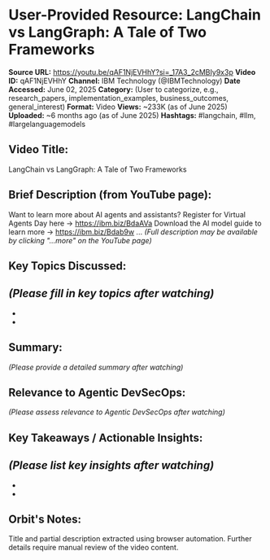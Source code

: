 # User-Provided Resource: LangChain vs LangGraph: A Tale of Two Frameworks

**Source URL:** https://youtu.be/qAF1NjEVHhY?si=_17A3_2cMBIy9x3p
**Video ID:** qAF1NjEVHhY
**Channel:** IBM Technology (@IBMTechnology)
**Date Accessed:** June 02, 2025
**Category:** (User to categorize, e.g., research_papers, implementation_examples, business_outcomes, general_interest)
**Format:** Video
**Views:** ~233K (as of June 2025)
**Uploaded:** ~6 months ago (as of June 2025)
**Hashtags:** #langchain, #llm, #largelanguagemodels

## Video Title:
LangChain vs LangGraph: A Tale of Two Frameworks

## Brief Description (from YouTube page):
Want to learn more about AI agents and assistants? Register for Virtual Agents Day here → https://ibm.biz/BdaAVa 
Download the AI model guide to learn more → https://ibm.biz/Bdab9w ...
*(Full description may be available by clicking "...more" on the YouTube page)*

## Key Topics Discussed:
*(Please fill in key topics after watching)*
-   
-   
-   

## Summary:
*(Please provide a detailed summary after watching)*

## Relevance to Agentic DevSecOps:
*(Please assess relevance to Agentic DevSecOps after watching)*

## Key Takeaways / Actionable Insights:
*(Please list key insights after watching)*
-   
-   
-   

## Orbit's Notes:
Title and partial description extracted using browser automation. Further details require manual review of the video content.
